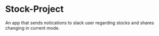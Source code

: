 # Stock-Project

An app that sends notications to slack user regarding stocks and shares changing in current mode.
